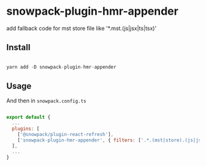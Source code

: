 # snowpack-plugin-hmr-appender

add fallback code for mst store file like '*.mst.(js|jsx|ts|tsx)'

Install
-----

```javascript

yarn add -D snowpack-plugin-hmr-appender

```


Usage
-----

And then in `snowpack.config.ts`

```javascript

export default {
  ...
  plugins: [
    ['@snowpack/plugin-react-refresh'],
    ['snowpack-plugin-hmr-appender', { filters: ['.*.(mst|store).(js|jsx|ts|tsx)$'] }],
  ],
  ...
}

```

